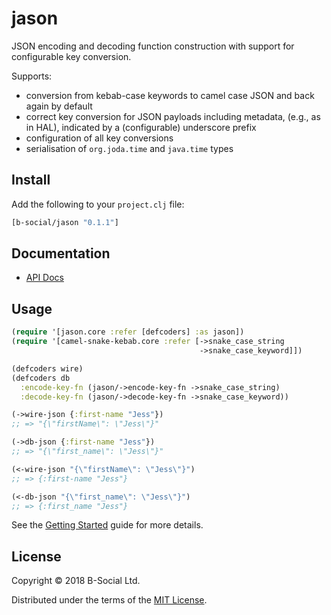 # jason

JSON encoding and decoding function construction with support for configurable 
key conversion.

Supports:
- conversion from kebab-case keywords to camel case JSON and back again by
  default
- correct key conversion for JSON payloads including metadata, 
  (e.g., as in HAL), indicated by a (configurable) underscore prefix
- configuration of all key conversions
- serialisation of `org.joda.time` and `java.time` types

## Install

Add the following to your `project.clj` file:

```clj
[b-social/jason "0.1.1"]
```

## Documentation

* [API Docs](http://b-social.github.io/jason)

## Usage

```clojure
(require '[jason.core :refer [defcoders] :as jason])
(require '[camel-snake-kebab.core :refer [->snake_case_string
                                          ->snake_case_keyword]])

(defcoders wire)
(defcoders db
  :encode-key-fn (jason/->encode-key-fn ->snake_case_string)
  :decode-key-fn (jason/->decode-key-fn ->snake_case_keyword))

(->wire-json {:first-name "Jess"})
;; => "{\"firstName\": \"Jess\"}"

(->db-json {:first-name "Jess"})
;; => "{\"first_name\": \"Jess\"}"

(<-wire-json "{\"firstName\": \"Jess\"}")
;; => {:first-name "Jess"}

(<-db-json "{\"first_name\": \"Jess\"}")
;; => {:first_name "Jess"}
```

See the [Getting Started](https://b-social.github.io/jason/getting-started.html) 
guide for more details.

## License

Copyright © 2018 B-Social Ltd.

Distributed under the terms of the 
[MIT License](http://opensource.org/licenses/MIT).
